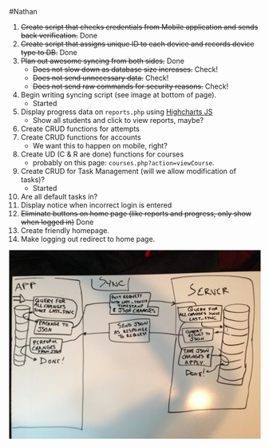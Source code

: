 #Nathan

1. <del>Create script that checks credentials from Mobile application and sends back verification.</del> Done
2. <del>Create script that assigns unique ID to each device and records device type to DB.</del> Done
3. <del>Plan out awesome syncing from both sides.</del> Done
	- <del>Does not slow down as database size increases.</del> Check!
	- <del>Does not send unnecessary data.</del> Check!
	- <del>Does not send raw commands for security reasons.</del> Check!
4. Begin writing syncing script (see image at bottom of page). 
	- Started
5. Display progress data on `reports.php` using [Highcharts JS](http://highcharts.com)
	- Show all students and click to view reports, maybe?
6. Create CRUD functions for attempts
7. Create CRUD functions for accounts
	- We want this to happen on mobile, right?
8. Create UD (C & R are done) functions for courses 
	- probably on this page: `courses.php?action=viewCourse`.
9. Create CRUD for Task Management (will we allow modification of tasks)? 
	- Started
10. Are all default tasks in?
11. Display notice when incorrect login is entered
12. <del>Eliminate buttons on home page (like reports and progress, only show when logged in)</del> Done
13. Create friendly homepage.
14. Make logging out redirect to home page.
 

![Syncing Image](syncing.JPG?raw=true)